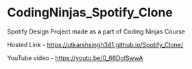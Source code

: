 # CodingNinjas_Spotify_Clone
Spotify Design Project made as a part of Coding Ninjas Course

Hosted Link - https://utkarshsingh341.github.io/Spotify_Clone/

YouTube video - https://youtu.be/0_66DoISwwA
